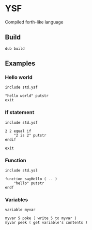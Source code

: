 # YSF

Compiled forth-like language

## Build
```
dub build
```

## Examples
### Hello world
```
include std.ysf

"hello world" putstr
exit
```

### If statement
```
include std.ysf

2 2 equal if
	"2 is 2" putstr
endif

exit
```

### Function
```
include std.ysl

function sayHello ( -- )
	"hello" putstr
endf
```

### Variables
```
variable myvar

myvar 5 poke ( write 5 to myvar )
myvar peek ( get variable's contents )
```
